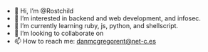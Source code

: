 - 👋 Hi, I’m @Rostchild
- 👀 I’m interested in backend and web development, and infosec.
- 🌱 I’m currently learning ruby, js, python, and shellscript. 
- 💞️ I’m looking to collaborate on 
- 📫 How to reach me: danmcgregorent@net-c.es
